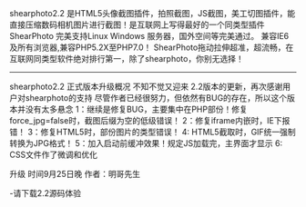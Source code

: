 shearphoto2.2 是HTML5头像截图插件，拍照截图，JS截图，美工切图插件，能直接压缩数码相机图片进行截图！是互联网上写得最好的一个同类型插件 ShearPhoto 完美支持Linux Windows 服务器，国外空间等完美通过。 兼容IE6及所有浏览器,兼容PHP5.2X至PHP7.0！ ShearPhoto拖动拉伸超准，超流畅，在互联网同类型软件绝对排行第一，除了shearphoto，你别无选择！

----------------------------------------

shearphoto2.2 正式版本升级概况
 不知不觉又迎来 2.2版本的更新，再次感谢用户对shearphoto的支持
尽管作者已经很努力，但依然有BUG的存在，所以这个版本并没有太多悬念
1：继续是修复BUG，主要集中在PHP部份！修复force_jpg=false时，截图后缀为空的低级错误！
2：修复iframe内嵌时，IE下报错！
3：修复HTML5时，部份图片的类型错误！
4: HTML5截取时，GIF统一强制转换为JPG格式！
5：加入启动前缓冲效果！规定JS加载完，主界面才显示
6: CSS文件作了微调和优化

升级 时间9月25日晚  作者：明哥先生

-请下载2.2源码体验
